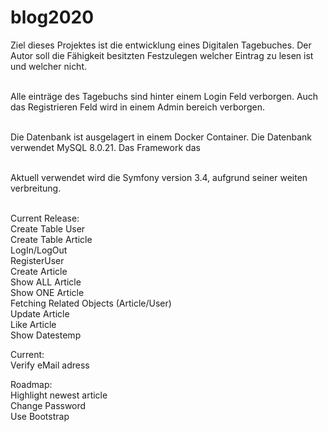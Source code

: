 blog2020
========

Ziel dieses Projektes ist die entwicklung eines Digitalen Tagebuches.
Der Autor soll die Fähigkeit besitzten Festzulegen welcher Eintrag zu lesen ist und welcher nicht.</br></br>

Alle einträge des Tagebuchs sind hinter einem Login Feld verborgen.
Auch das Registrieren Feld wird in einem Admin bereich verborgen. </br></br>

Die Datenbank ist ausgelagert in einem Docker Container.
Die Datenbank verwendet MySQL 8.0.21. Das Framework das </br></br>

Aktuell verwendet wird die Symfony version 3.4, aufgrund seiner weiten verbreitung.</br></br>

Current Release:</br>
Create Table User</br>
Create Table Article</br>
LogIn/LogOut</br>
RegisterUser</br>
Create Article</br>
Show ALL Article</br>
Show ONE Article</br>
Fetching Related Objects (Article/User)</br>
Update Article</br>
Like Article</br>
Show Datestemp</br>

Current:</br>
Verify eMail adress</br>

Roadmap:</br>
Highlight newest article</br>
Change Password</br>
Use Bootstrap</br>
